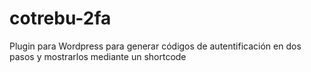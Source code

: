 # cotrebu-2fa
 Plugin para Wordpress para generar códigos de autentificación en dos pasos y mostrarlos mediante un shortcode
